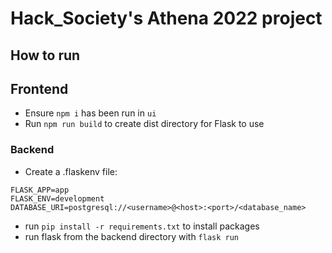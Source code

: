 # Hack_Society's Athena 2022 project

## How to run

## Frontend
- Ensure `npm i` has been run in `ui`
- Run `npm run build` to create dist directory for Flask to use

### Backend
- Create a .flaskenv file:
```
FLASK_APP=app
FLASK_ENV=development
DATABASE_URI=postgresql://<username>@<host>:<port>/<database_name>
```
- run ```pip install -r requirements.txt``` to install packages
- run flask from the backend directory with ```flask run```
<!-- - FINISH -->
